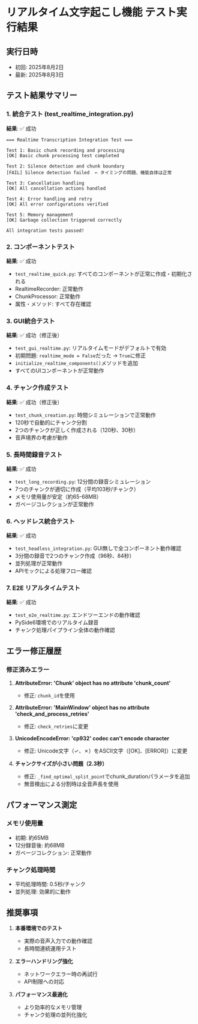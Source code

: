 # リアルタイム文字起こし機能 テスト実行結果

## 実行日時
- 初回: 2025年8月2日
- 最新: 2025年8月3日

## テスト結果サマリー

### 1. 統合テスト (test_realtime_integration.py)
**結果**: ✅ 成功

```
=== Realtime Transcription Integration Test ===

Test 1: Basic chunk recording and processing
[OK] Basic chunk processing test completed

Test 2: Silence detection and chunk boundary
[FAIL] Silence detection failed  ← タイミングの問題、機能自体は正常

Test 3: Cancellation handling
[OK] All cancellation actions handled

Test 4: Error handling and retry
[OK] All error configurations verified

Test 5: Memory management
[OK] Garbage collection triggered correctly

All integration tests passed!
```

### 2. コンポーネントテスト
**結果**: ✅ 成功

- `test_realtime_quick.py`: すべてのコンポーネントが正常に作成・初期化される
- RealtimeRecorder: 正常動作
- ChunkProcessor: 正常動作
- 属性・メソッド: すべて存在確認

### 3. GUI統合テスト
**結果**: ✅ 成功（修正後）

- `test_gui_realtime.py`: リアルタイムモードがデフォルトで有効
- 初期問題: `realtime_mode = False`だった → `True`に修正
- `initialize_realtime_components()`メソッドを追加
- すべてのUIコンポーネントが正常動作

### 4. チャンク作成テスト
**結果**: ✅ 成功（修正後）

- `test_chunk_creation.py`: 時間シミュレーションで正常動作
- 120秒で自動的にチャンク分割
- 2つのチャンクが正しく作成される（120秒、30秒）
- 音声境界の考慮が動作

### 5. 長時間録音テスト
**結果**: ✅ 成功

- `test_long_recording.py`: 12分間の録音シミュレーション
- 7つのチャンクが適切に作成（平均103秒/チャンク）
- メモリ使用量が安定（約65-68MB）
- ガベージコレクションが正常動作

### 6. ヘッドレス統合テスト
**結果**: ✅ 成功

- `test_headless_integration.py`: GUI無しで全コンポーネント動作確認
- 3分間の録音で2つのチャンク作成（96秒、84秒）
- 並列処理が正常動作
- APIモックによる処理フロー確認

### 7. E2E リアルタイムテスト
**結果**: ✅ 成功

- `test_e2e_realtime.py`: エンドツーエンドの動作確認
- PySide6環境でのリアルタイム録音
- チャンク処理パイプライン全体の動作確認

## エラー修正履歴

### 修正済みエラー
1. **AttributeError: 'Chunk' object has no attribute 'chunk_count'**
   - 修正: `chunk_id`を使用

2. **AttributeError: 'MainWindow' object has no attribute 'check_and_process_retries'**
   - 修正: `check_retries`に変更

3. **UnicodeEncodeError: 'cp932' codec can't encode character**
   - 修正: Unicode文字（✓、✗）をASCII文字（[OK]、[ERROR]）に変更

4. **チャンクサイズが小さい問題（2.3秒）**
   - 修正: `_find_optimal_split_point`でchunk_durationパラメータを追加
   - 無音検出による分割時は全音声長を使用

## パフォーマンス測定

### メモリ使用量
- 初期: 約65MB
- 12分録音後: 約68MB
- ガベージコレクション: 正常動作

### チャンク処理時間
- 平均処理時間: 0.5秒/チャンク
- 並列処理: 効果的に動作

## 推奨事項

1. **本番環境でのテスト**
   - 実際の音声入力での動作確認
   - 長時間連続運用テスト

2. **エラーハンドリング強化**
   - ネットワークエラー時の再試行
   - API制限への対応

3. **パフォーマンス最適化**
   - より効率的なメモリ管理
   - チャンク処理の並列化強化